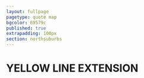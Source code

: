 ```yaml
---
layout: fullpage
pagetype: quote map
bgcolor: 69579c
published: true
extrapadding: 100px
section: northsuburbs
---
```


<div class="mapstage"></div>

# YELLOW LINE EXTENSION
